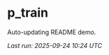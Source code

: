 # p_train

Auto-updating README demo.

<!--START_SECTION:status-->
_Last run: 2025-09-24 10:24 UTC_
<!--END_SECTION:status-->



















































































































































































































































































































































































































































































































































































































































































































































